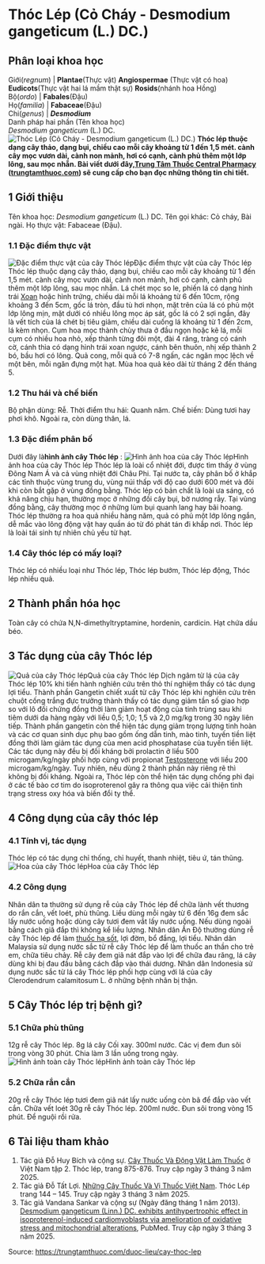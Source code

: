 # Thóc Lép (Cỏ Cháy - Desmodium gangeticum (L.) DC.)

Phân loại khoa học  
---  
Giới(_regnum_) |  **Plantae**(Thực vật) **Angiospermae** (Thực vật có hoa) **Eudicots**(Thực vật hai lá mầm thật sự) **Rosids**(nhánh hoa Hồng)  
Bộ(_ordo_) | **Fabales**(Đậu)  
Họ(_familia_) | **Fabaceae**(Đậu)  
Chi(_genus_) | **_Desmodium_**  
Danh pháp hai phần (Tên khoa học)  
_Desmodium gangeticum_ (L.) DC.  
![Thóc Lép \(Cỏ Cháy - Desmodium gangeticum \(L.\) DC.\)](https://trungtamthuoc.com/images/others/thoc-lep-0-8416.jpg)
**Thóc lép thuộc dạng cây thảo, dạng bụi, chiều cao mỗi cây khoảng từ 1 đến 1,5 mét. cành cây mọc vươn dài, cành non mảnh, hơi có cạnh, cành phủ thêm một lớp lông, sau mọc nhẵn. Bài viết dưới đây,[Trung Tâm Thuốc Central Pharmacy](https://trungtamthuoc.com/ "Trung Tâm Thuốc Central Pharmacy") ([trungtamthuoc.com](https://trungtamthuoc.com/ "trungtamthuoc.com")) sẽ cung cấp cho bạn đọc những thông tin chi tiết.**
##  1 Giới thiệu
Tên khoa học: _Desmodium gangeticum_ (L.) DC.
Tên gọi khác: Cỏ cháy, Bài ngài.
Họ thực vật: Fabaceae (Đậu).
### 1.1 Đặc điểm thực vật
![Đặc điểm thực vật của cây Thóc lép](https://trungtamthuoc.com/images/item/thoc-lep-1.jpg)Đặc điểm thực vật của cây Thóc lép
Thóc lép thuộc dạng cây thảo, dạng bụi, chiều cao mỗi cây khoảng từ 1 đến 1,5 mét. cành cây mọc vươn dài, cành non mảnh, hơi có cạnh, cành phủ thêm một lớp lông, sau mọc nhẵn.
Lá chét mọc so le, phiến lá có dạng hình trái [Xoan](https://trungtamthuoc.com/duoc-lieu/cay-xoan "Xoan") hoặc hình trứng, chiều dài mỗi lá khoảng từ 6 đến 10cm, rộng khoảng 3 đến 5cm, gốc lá tròn, đầu tù hơi nhọn, mặt trên của lá có phủ một lớp lông mịn, mặt dưới có nhiều lông mọc áp sát, gốc lá có 2 sợi ngắn, đây là vết tích của lá chét bị tiêu giảm, chiều dài cuống lá khoảng từ 1 đến 2cm, lá kèm nhọn.
Cụm hoa mọc thành chùy thưa ở đầu ngọn hoặc kẽ lá, mỗi cụm có nhiều hoa nhỏ, xếp thành từng đôi một, đài 4 răng, tràng có cánh cờ, cánh thìa có dạng hình trái xoan ngược, cánh bên thuôn, nhị xếp thành 2 bó, bầu hơi có lông.
Quả cong, mỗi quả có 7-8 ngấn, các ngăn mọc lệch về một bên, mỗi ngăn đựng một hạt.
Mùa hoa quả kéo dài từ tháng 2 đến tháng 5.
### 1.2 Thu hái và chế biến
Bộ phận dùng: Rễ.
Thời điểm thu hái: Quanh năm.
Chế biến: Dùng tươi hay phơi khô.
Ngoài ra, còn dùng thân, lá.
### 1.3 Đặc điểm phân bố
Dưới đây là**hình ảnh cây Thóc lép** :
![Hình ảnh hoa của cây Thóc lép](https://trungtamthuoc.com/images/item/thoc-lep.jpg)Hình ảnh hoa của cây Thóc lép
Thóc lép là loài cổ nhiệt đới, được tìm thấy ở vùng Đông Nam Á và cả vùng nhiệt đới Châu Phi.
Tại nước ta, cây phân bố ở khắp các tỉnh thuộc vùng trung du, vùng núi thấp với độ cao dưới 600 mét và đôi khi còn bắt gặp ở vùng đồng bằng.
Thóc lép có bản chất là loài ưa sáng, có khả năng chịu hạn, thường mọc ở những đồi cây bụi, bờ nương rẫy. Tại vùng đồng bằng, cây thường mọc ở những lùm bụi quanh lang hay bãi hoang.
Thóc lép thường ra hoa quả nhiều hàng năm, quả có phủ một lớp lông ngắn, dễ mắc vào lông động vật hay quần áo từ đó phát tán đi khắp nơi.
Thóc lép là loài tái sinh tự nhiên chủ yếu từ hạt.
### 1.4 Cây thóc lép có mấy loại?
Thóc lép có nhiều loại như Thóc lép, Thóc lép bướm, Thóc lép động, Thóc lép nhiều quả.
##  2 Thành phần hóa học
Toàn cây có chứa N,N-dimethyltryptamine, hordenin, cardicin.
Hạt chứa dầu béo.
##  3 Tác dụng của cây Thóc lép
![Quả của cây Thóc lép](https://trungtamthuoc.com/images/item/thoc-lep-3.jpg)Quả của cây Thóc lép
Dịch ngâm từ lá của cây Thóc lép 10% khi tiến hành nghiên cứu trên thỏ thí nghiệm thấy có tác dụng lợi tiểu.
Thành phần Gangetin chiết xuất từ cây Thóc lép khi nghiên cứu trên chuột cống trắng đực trưởng thành thấy có tác dụng giảm tần số giao hợp so với lô đối chứng đồng thời làm giảm hoạt động của tinh trùng sau khi tiêm dưới da hàng ngày với liều 0,5; 1,0; 1,5 và 2,0 mg/kg trong 30 ngày liên tiếp.
Thành phần gangetin còn thể hiện tác dụng giảm trọng lượng tinh hoàn và các cơ quan sinh dục phụ bao gồm ống dẫn tinh, mào tinh, tuyến tiền liệt đồng thời làm giảm tác dụng của men acid phosphatase của tuyến tiền liệt.
Các tác dụng này đều bị đối kháng bởi prolactin ở liều 500 microgam/kg/ngày phối hợp cùng với propionat [Testosterone](https://trungtamthuoc.com/hoat-chat/testosterone "Testosterone") với liều 200 microgam/kg/ngày. Tuy nhiên, nếu dùng 2 thành phần này riêng rẽ thì không bị đối kháng.
Ngoài ra, Thóc lép còn thể hiện tác dụng chống phì đại ở các tế bào cơ tim do isoproterenol gây ra thông qua việc cải thiện tình trạng stress oxy hóa và biến đổi ty thể.
##  4 Công dụng của cây thóc lép
### 4.1 Tính vị, tác dụng
Thóc lép có tác dụng chỉ thống, chỉ huyết, thanh nhiệt, tiêu ứ, tán thũng.
![Hoa của cây Thóc lép](https://trungtamthuoc.com/images/item/thoc-lep-2.jpg)Hoa của cây Thóc lép
### 4.2 Công dụng
Nhân dân ta thường sử dụng rễ của cây Thóc lép để chữa lành vết thương do rắn cắn, vết loét, phù thũng. Liều dùng mỗi ngày từ 6 đến 16g đem sắc lấy nước uống hoặc dùng cây tươi đem vắt lấy nước uống. Nếu dùng ngoài bằng cách giã đắp thì không kể liều lượng.
Nhân dân Ấn Độ thường dùng rễ cây Thóc lép để làm [thuốc hạ sốt](https://trungtamthuoc.com/thuoc-ha-sot-giam-dau "thuốc hạ sốt"), lợi đờm, bổ đắng, lợi tiểu.
Nhân dân Malaysia sử dụng nước sắc từ rễ cây Thóc lép để làm thuốc an thần cho trẻ em, chữa tiêu chảy.
Rễ cây đem giã nát đắp vào lợi để chữa đau răng, lá cây dùng khi bị đau đầu bằng cách đắp vào thái dương.
Nhân dân Indonesia sử dụng nước sắc từ lá cây Thóc lép phối hợp cùng với lá của cây Clerodendrum calamitosum L. ở những bệnh nhân bị thận.
##  5 Cây Thóc lép trị bệnh gì?
### 5.1 Chữa phù thũng
12g rễ cây Thóc lép.
8g lá cây Cối xay.
300ml nước.
Các vị đem đun sôi trong vòng 30 phút.
Chia làm 3 lần uống trong ngày.
![Hình ảnh toàn cây Thóc lép](https://trungtamthuoc.com/images/item/thoc-lep-4.jpg)Hình ảnh toàn cây Thóc lép
### 5.2 Chữa rắn cắn
20g rễ cây Thóc lép tươi đem giã nát lấy nước uống còn bã để đắp vào vết cắn.
Chữa vết loét
30g rễ cây Thóc lép.
200ml nước.
Đun sôi trong vòng 15 phút.
Để nguội rồi rửa.
##  6 Tài liệu tham khảo
  1. Tác giả Đỗ Huy Bích và cộng sự. [Cây Thuốc Và Động Vật Làm Thuốc](https://trungtamthuoc.com/bai-viet/doc-online-va-tai-mien-phi-pdf-sach-cay-thuoc-va-dong-vat-lam-thuoc-o-viet-nam "Cây Thuốc Và Động Vật Làm Thuốc") ở Việt Nam tập 2. Thóc lép, trang 875-876. Truy cập ngày 3 tháng 3 năm 2025.
  2. Tác giả Đỗ Tất Lợi. [Những Cây Thuốc Và Vị Thuốc Việt Nam](https://trungtamthuoc.com/duoc-lieu "Những Cây Thuốc Và Vị Thuốc Việt Nam"). Thóc Lép trang 144 – 145. Truy cập ngày 3 tháng 3 năm 2025.
  3. Tác giả Vandana Sankar và cộng sự (Ngày đăng tháng 1 năm 2013). [Desmodium gangeticum (Linn.) DC. exhibits antihypertrophic effect in isoproterenol-induced cardiomyoblasts via amelioration of oxidative stress and mitochondrial alterations](https://pubmed.ncbi.nlm.nih.gov/23052030/), PubMed. Truy cập ngày 3 tháng 3 năm 2025.




Source: https://trungtamthuoc.com/duoc-lieu/cay-thoc-lep